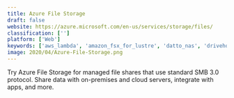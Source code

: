 ```yaml
---
title: Azure File Storage
draft: false 
website: https://azure.microsoft.com/en-us/services/storage/files/
classification: ['']
platform: ['Web']
keywords: ['aws_lambda', 'amazon_fsx_for_lustre', 'datto_nas', 'drivehq', 'google_cloud_resource_manager', 'hpe_nimble_storage', 'ibm_cloud_file_storage', 'igneous_dataprotect', 'nasuni', 'onehub', 'oracle_cloud_infrastructure_file_storage', 'qumulo', 'rackspace_cloud_files', 'resilio_connect', 'scality', 'storj', 'verizon_cloud', 'webdrive_file_access_client', 'winscp', 'zadara_storage']
image: 2020/04/Azure-File-Storage.png
---
```

Try Azure File Storage for managed file shares that use standard SMB 3.0 protocol. Share data with on-premises and cloud servers, integrate with apps, and more.